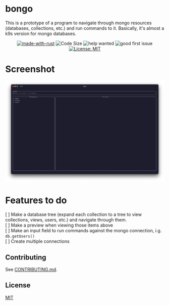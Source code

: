 # bongo
This is a prototype of a program to navigate through mongo resources (databases, collections, etc.)
and run commands to it. Basically, it's almost a k9s version for mongo databases.

<div align="center">

[![made-with-rust](https://img.shields.io/badge/Made%20with-Rust-1f425f.svg)](https://www.rust-lang.org/) ![Code Size](https://img.shields.io/github/languages/code-size/vaaleyard/bongo) ![help wanted](https://img.shields.io/github/labels/vaaleyard/bongo/help%20wanted) ![good first issue](https://img.shields.io/github/labels/vaaleyard/bongo/good%20first%20issue) [![License: MIT](https://img.shields.io/badge/License-MIT-blue.svg)](./LICENSE)

</div> 

# Screenshot
![screenshot](./assets/screenshot.png)

# Features to do
[ ] Make a database tree (expand each collection to a tree to view collections, views, users, etc.)
and navigate through them.  
[ ] Make a preview when viewing those items above  
[ ] Make an input field to run commands against the mongo connection, i.g. `db.getUsers()`  
[ ] Create multiple connections

## Contributing
See [CONTRIBUTING.md](./CONTRIBUTING.md).

## License
[MIT](./LICENSE)

